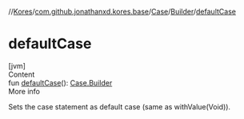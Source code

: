 //[Kores](../../../index.md)/[com.github.jonathanxd.kores.base](../../index.md)/[Case](../index.md)/[Builder](index.md)/[defaultCase](default-case.md)



# defaultCase  
[jvm]  
Content  
fun [defaultCase](default-case.md)(): [Case.Builder](index.md)  
More info  


Sets the case statement as default case (same as withValue(Void)).

  



